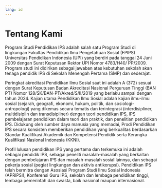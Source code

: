 ```yaml
---
lang: id
---
```


# Tentang Kami

Program Studi Pendidikan IPS adalah salah satu Program Studi di lingkungan Fakultas Pendidikan Ilmu Pengetahuan Sosial (FPIPS) Universitas Pendidikan Indonesia (UPI) yang berdiri pada tanggal 24 Juni 2009 dengan Surat Keputusan Rektor UPI Nomor 4783/H40/ PP/2009. Program studi ini didirikan sebagai jawaban atas kebutuhan sekolah akan tenaga pendidik IPS di Sekolah Menengah Pertama (SMP) dan sederajat.

Peringkat akreditasi Pendidikan Ilmu Sosial saat ini adalah A (372) sesuai dengan Surat Keputusan Badan Akreditasi Nasional Perguruan Tinggi (BAN PT) Nomor 128/SK/BAN-PT/Akred/S/II/2019 yang berlaku sampai dengan tahun 2024. Kajian utama Pendidikan Ilmu Sosial adalah kajian ilmu-ilmu sosial (sejarah, geografi, ekonomi, hukum, politik, dan sosiologi-antropologi) yang dikemas secara tematis dan terintegrasi (interdisipliner, multidisiplin dan transdisipliner) dengan teori pendidikan IPS, IPS pembelajaran pendidikan dalam teori dan praktik, dan penelitian pendidikan IPS. Didukung oleh sumber daya manusia yang memadai, Prodi Pendidikan IPS secara konsisten memberikan pendidikan yang berkualitas berdasarkan Standar Kualifikasi Akademik dan Kompetensi Pendidik serta Kerangka Kualifikasi Nasional Indonesia (KKNI).

Profil lulusan pendidikan IPS yang pertama dan terkemuka ini adalah sebagai pendidik IPS, sebagai peneliti masalah-masalah yang berkaitan dengan pembelajaran IPS dan masalah-masalah sosial lainnya, dan sebagai pekerja sosial (pegiat lingkungan dan aktivis antikorupsi). Pendidikan IPS telah bermitra dengan Asosiasi Program Studi Ilmu Sosial Indonesia (APRIPSI), Konferensi Guru IPS, sekolah dan lembaga pendidikan tinggi, lembaga pemerintah dan swasta, baik nasional maupun internasional.